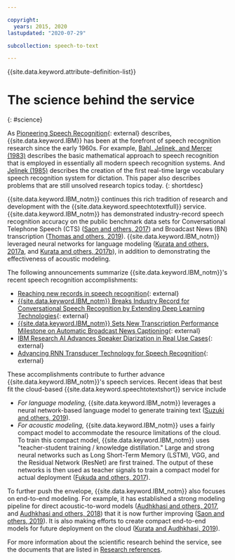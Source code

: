 ```yaml
---

copyright:
  years: 2015, 2020
lastupdated: "2020-07-29"

subcollection: speech-to-text

---
```


{{site.data.keyword.attribute-definition-list}}

# The science behind the service
{: #science}

As [Pioneering Speech Recognition](https://www.ibm.com/ibm/history/ibm100/us/en/icons/speechreco/){: external} describes, {{site.data.keyword.IBM}} has been at the forefront of speech recognition research since the early 1960s. For example, [Bahl, Jelinek, and Mercer (1983)](/docs/speech-to-text?topic=speech-to-text-references#bahl1983) describes the basic mathematical approach to speech recognition that is employed in essentially all modern speech recognition systems. And [Jelinek (1985)](/docs/speech-to-text?topic=speech-to-text-references#jelinek1985) describes the creation of the first real-time large vocabulary speech recognition system for dictation. This paper also describes problems that are still unsolved research topics today.
{: shortdesc}

{{site.data.keyword.IBM_notm}} continues this rich tradition of research and development with the {{site.data.keyword.speechtotextfull}} service. {{site.data.keyword.IBM_notm}} has demonstrated industry-record speech recognition accuracy on the public benchmark data sets for Conversational Telephone Speech (CTS) ([Saon and others, 2017](/docs/speech-to-text?topic=speech-to-text-references#saon2017)) and Broadcast News (BN) transcription ([Thomas and others, 2019](/docs/speech-to-text?topic=speech-to-text-references#thomas2019)). {{site.data.keyword.IBM_notm}} leveraged neural networks for language modeling ([Kurata and others, 2017a](/docs/speech-to-text?topic=speech-to-text-references#kurata2017a), and [Kurata and others, 2017b](/docs/speech-to-text?topic=speech-to-text-references#kurata2017a)), in addition to demonstrating the effectiveness of acoustic modeling.

The following announcements summarize {{site.data.keyword.IBM_notm}}'s recent speech recognition accomplishments:

-   [Reaching new records in speech recognition](https://www.ibm.com/products/speech-to-text){: external}
-   [{{site.data.keyword.IBM_notm}} Breaks Industry Record for Conversational Speech Recognition by Extending Deep Learning Technologies](https://newsroom.ibm.com/){: external}
-   [{{site.data.keyword.IBM_notm}} Sets New Transcription Performance Milestone on Automatic Broadcast News Captioning](https://research.ibm.com/blog){: external}
-   [IBM Research AI Advances Speaker Diarization in Real Use Cases](https://research.ibm.com/blog){: external}
-   [Advancing RNN Transducer Technology for Speech Recognition](https://arxiv.org/abs/2103.09935){: external}

These accomplishments contribute to further advance {{site.data.keyword.IBM_notm}}'s speech services. Recent ideas that best fit the cloud-based {{site.data.keyword.speechtotextshort}} service include

-   *For language modeling,* {{site.data.keyword.IBM_notm}} leverages a neural network-based language model to generate training text ([Suzuki and others, 2019](/docs/speech-to-text?topic=speech-to-text-references#suzuki2019)).
-   *For acoustic modeling,* {{site.data.keyword.IBM_notm}} uses a fairly compact model to accommodate the resource limitations of the cloud. To train this compact model, {{site.data.keyword.IBM_notm}} uses "teacher-student training / knowledge distillation." Large and strong neural networks such as Long Short-Term Memory (LSTM), VGG, and the Residual Network (ResNet) are first trained. The output of these networks is then used as teacher signals to train a compact model for actual deployment ([Fukuda and others, 2017](/docs/speech-to-text?topic=speech-to-text-references#fukuda2017)).

To further push the envelope, {{site.data.keyword.IBM_notm}} also focuses on end-to-end modeling. For example, it has established a strong modeling pipeline for direct acoustic-to-word models ([Audhkhasi and others, 2017](/docs/speech-to-text?topic=speech-to-text-references#audhkhasi2017), and [Audhkhasi and others, 2018](/docs/speech-to-text?topic=speech-to-text-references#audhkhasi2018)) that it is now further improving ([Saon and others, 2019](/docs/speech-to-text?topic=speech-to-text-references#saon2019)). It is also making efforts to create compact end-to-end models for future deployment on the cloud ([Kurata and Audhkhasi, 2019](/docs/speech-to-text?topic=speech-to-text-references#kurata2019)).

For more information about the scientific research behind the service, see the documents that are listed in [Research references](/docs/speech-to-text?topic=speech-to-text-references).
